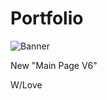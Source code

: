 # Portfolio

![Banner](https://cdn.discordapp.com/attachments/867032994786574406/1392889871277887518/MasterUntitled.jpg?ex=68712d47&is=686fdbc7&hm=f34a4eadf89620709b41652319fdfd04adb8c50addca94e28c665041be852344&)

New "Main Page V6"

W/Love
